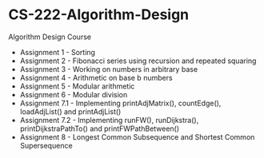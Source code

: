 # CS-222-Algorithm-Design
Algorithm Design Course 
- Assignment 1 - Sorting
- Assignment 2 - Fibonacci series using recursion and repeated squaring
- Assignment 3 - Working on numbers in arbitrary base
- Assignment 4 - Arithmetic on base b numbers
- Assignment 5 - Modular arithmetic
- Assignment 6 - Modular division
- Assignment 7.1 - Implementing printAdjMatrix(), countEdge(), loadAdjList() and printAdjList()
- Assignment 7.2 - Implementing runFW(), runDijkstra(), printDijkstraPathTo() and printFWPathBetween()
- Assignment 8 - Longest Common Subsequence and Shortest Common Supersequence
